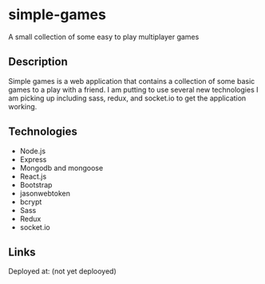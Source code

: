 # simple-games
A small collection of some easy to play multiplayer games

## Description
Simple games is a web application that contains a collection of some basic games to a play with a friend. I am putting to use several new technologies I am picking up including sass, redux, and socket.io to get the application working. 

## Technologies
* Node.js
* Express
* Mongodb and mongoose
* React.js
* Bootstrap
* jasonwebtoken
* bcrypt
* Sass
* Redux
* socket.io

## Links
Deployed at: (not yet deplooyed)
